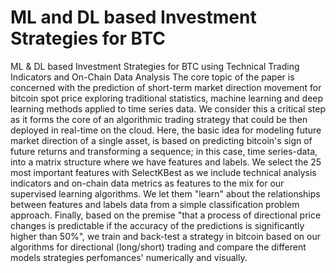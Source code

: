 # ML and DL based Investment Strategies for BTC
 ML & DL based Investment Strategies for BTC using Technical Trading Indicators and On-Chain Data Analysis
The core topic of the paper is concerned with the prediction of short-term market direction movement for bitcoin spot price exploring traditional statistics, machine learning and deep learning methods applied to time series data. We consider this a critical step as it forms the core of an algorithmic trading strategy that could be then deployed in real-time on the cloud. Here, the basic idea for modeling future market direction of a single asset, is based on predicting bitcoin's sign of future returns and transforming a sequence; in this case, time series-data, into a matrix structure where we have features and labels. We select the 25 most important features with SelectKBest as we include technical analysis indicators and on-chain data metrics as features to the mix for our supervised learning algorithms. We let them "learn" about the relationships between features and labels data from a simple classification problem approach. Finally, based on the premise "that a process of directional price changes is predictable if the accuracy of the predictions is significantly higher than 50%", we train and back-test a strategy in bitcoin based on our algorithms for directional (long/short) trading and compare the different models strategies perfomances' numerically and visually.

